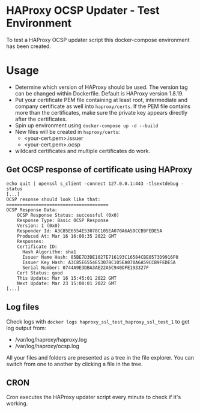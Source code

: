 # HAProxy OCSP Updater - Test Environment

To test a HAProxy OCSP updater script this docker-compose environment has been created.

# Usage
* Determine which version of HAProxy should be used. The version tag can be changed within Dockerfile. Default is HAProxy version 1.8.19.
* Put your certificate PEM file containing at least root, intermediate and company certificate as well into `haproxy/certs`. If the PEM file contains more than the certificates, make sure the private key appears directly after the certificates.
* Spin up environment using `docker-compose up -d --build`
* New files will be created in `haproxy/certs`:
	* <your-cert.pem>.issuer
	* <your-cert.pem>.ocsp
* wildcard certificates and multiple certificates do work.

## Get OCSP response of certificate using HAProxy

```
echo quit | openssl s_client -connect 127.0.0.1:443 -tlsextdebug -status
[...]
OCSP resonse should look like that:
======================================
OCSP Response Data:
    OCSP Response Status: successful (0x0)
    Response Type: Basic OCSP Response
    Version: 1 (0x0)
    Responder Id: A3C85E6554E53078C105EA070A6A59CCB9FEDE5A
    Produced At: Mar 16 16:00:35 2022 GMT
    Responses:
    Certificate ID:
      Hash Algorithm: sha1
      Issuer Name Hash: 85BE7D3DE1027E716193C16584CBE0573D9916F0
      Issuer Key Hash: A3C85E6554E53078C105EA070A6A59CCB9FEDE5A
      Serial Number: 0744A9E3DBA3AE22A5C940DFE193327F
    Cert Status: good
    This Update: Mar 16 15:45:01 2022 GMT
    Next Update: Mar 23 15:00:01 2022 GMT
[...]
```

## Log files
Check logs with `docker logs haproxy_ssl_test_haproxy_ssl_test_1` to get log output from:
* /var/log/haproxy/haproxy.log
* /var/log/haproxy/ocsp.log

All your files and folders are presented as a tree in the file explorer. You can switch from one to another by clicking a file in the tree.

## CRON
Cron executes the HAProxy updater script every minute to check if it's working.
